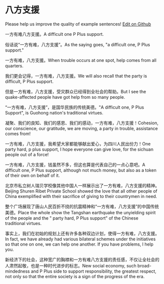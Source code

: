# 八方支援

Please help us improve the quality of example sentences! [Edit on Github](https://github.com/jiyushe/jiyu-example-sentence-source/blob/main/chinese/bafangzhiyuan.md)

<p><span class="chinese">一方有难八方支援。</span><span class="english">A difficult one P Plus support.</span></p>

<p><span class="chinese">俗话说“一方有难，八方支援”。</span><span class="english">As the saying goes, "a difficult one, P Plus support."</span></p>

<p><span class="chinese">一方有难，八方支援。</span><span class="english">When trouble occurs at one spot, help comes from all quarters.</span></p>

<p><span class="chinese">我们更会记得，一方有难，八方支援。</span><span class="english">We will also recall that the party is difficult, P Plus support.</span></p>

<p><span class="chinese">但是一方有难，八方支援，受灾群众已经得到全社会的帮助。</span><span class="english">But I see the quake-affected people have got help from so many people.</span></p>

<p><span class="chinese">“一方有难，八方支援”，是国华民族的传统美德。</span><span class="english">"A difficult one, P Plus Support", is Guohong nation's traditional virtues.</span></p>

<p><span class="chinese">凝聚、我们的良知、我们的感恩、我们的感动，一方有难，八方支援！</span><span class="english">Cohesion, our conscience, our gratitude, we are moving, a party in trouble, assistance comes from!</span></p>

<p><span class="chinese">一方有难，八方支援，我希望大家都能够献出爱心，为四川人民出份力！</span><span class="english">One party hard, p plus support, I hope everyone can give love, for the sichuan people out of a force!</span></p>

<p><span class="chinese">一方有难，八方支援，钱虽然不多，但这也算是代表自己的一点心意吧。</span><span class="english">A difficult one, P Plus support, although not much money, but also as a token of their own on behalf of it.</span></p>

<p><span class="chinese">北京市私立树人瑞贝学校像其他中国人一样展示出了一方有难，八方支援的精神。</span><span class="english">Beijing Shuren Ribet Private School showed the love that all other people of China exemplified with their sacrifice of giving to their countrymen in need.</span></p>

<p><span class="chinese">整个广场展现了唐山人民百折不挠的抗震精神和“一方有难，八方支援”的中国传统美德。</span><span class="english">Place the whole show the Tangshan earthquake the unyielding spirit of the people and the " party hard, P Plus support" of the Chinese traditional virtues.</span></p>

<p><span class="chinese">事实上，我们在初始的规划上还有许多各种双边计划，使得一方有难，八方支援。</span><span class="english">In fact, we have already had various bilateral schemes under the initiatives so that one on one, we can help one another. If you have problems, I help you.</span></p>

<p><span class="chinese">新经济下的社会，这种宽广的胸襟和一方有难八方支援的责任感，不仅让全社会的人肃然起敬，也是一种时代进步的标志。</span><span class="english">New social economy, such broad- mindedness and P Plus side to support responsibility, the greatest respect, not only so that the entire society is a sign of the progress of the era.</span></p>

